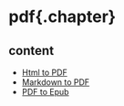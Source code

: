﻿
# pdf{.chapter}

## content

- [Html to PDF](html_to_pdf.md)
- [Markdown to PDF](markdown_to_pdf.md)
- [PDF to Epub](pdf_to_epub.md)
